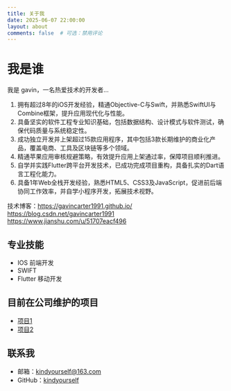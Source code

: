 ```yaml
---
title: 关于我
date: 2025-06-07 22:00:00
layout: about
comments: false  # 可选：禁用评论
---
```


# 我是谁

我是 gavin，一名热爱技术的开发者...
1. 拥有超过8年的iOS开发经验，精通Objective-C与Swift，并熟悉SwiftUI与Combine框架，提升应用现代化与性能。
2. 具备坚实的软件工程专业知识基础，包括数据结构、设计模式与软件测试，确保代码质量与系统稳定性。
3. 成功独立开发并上架超过15款应用程序，其中包括3款长期维护的商业化产品，覆盖电商、工具及区块链等多个领域。
4. 精通苹果应用审核规避策略，有效提升应用上架通过率，保障项目顺利推进。
5. 自学并实践Flutter跨平台开发技术，已成功完成项目重构，具备扎实的Dart语言工程化能力。
6. 具备1年Web全栈开发经验，熟悉HTML5、CSS3及JavaScript，促进前后端协同工作效率，并自学小程序开发，拓展技术视野。

技术博客：https://gavincarter1991.github.io/
https://blog.csdn.net/gavincarter1991
https://www.jianshu.com/u/51707eacf496

## 专业技能
- IOS 前端开发
- SWIFT
- Flutter 移动开发

## 目前在公司维护的项目
- [项目1](https://github.com/7moor-tech/QMLineSDK)
- [项目2](https://apps.apple.com/cn/app/%E4%B8%83%E9%99%8C%E4%BA%91%E5%AE%A2%E6%9C%8D/id1204613125)

## 联系我
- 邮箱：kindyourself@163.com
- GitHub：[kindyourself](https://github.com/kindyourself)
